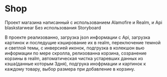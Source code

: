 # Shop
Проект магазина написанный с использованием Alamofire и Realm, и Api blaskstarwear
Без использования Storyboard

В проекте реализованно, загрузка json информации с Api, загрузка картинок и последущие кэширование их в realm,
переключение темной и светлой темы, с инверсией иконок, подгрузка в колекшон вью информации по мере скролла,
релизованна корзина, созранение корзины в realm, автоматическая чистка устаревших данных из кэша(данные которым 3дня),
подгрука инофрмации и картинок к каждому товару, выбор размера при добавление в корзину.
